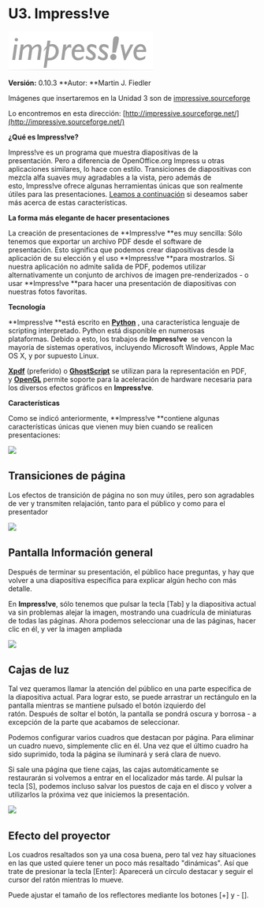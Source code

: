 # U3. Impress!ve


[![Impressive](img/Impressive.png "Impresionante. Open Source")](http://impressive.sourceforge.net/ "Ir a la Web http://impressive.sourceforge.net/") 


**Versión:** 0.10.3 **Autor: **Martin J. Fiedler 

Imágenes que insertaremos en la Unidad 3 son de [impressive.sourceforge](http://impressive.sourceforge.net/)

Lo encontremos en esta dirección: [http://impressive.sourceforge.net/](http://impressive.sourceforge.net/)

**¿Qué es Impress!ve?**

Impress!ve es un programa que muestra diapositivas de la presentación. Pero a diferencia de OpenOffice.org Impress u otras aplicaciones similares, lo hace con estilo. Transiciones de diapositivas con mezcla alfa suaves muy agradables a la vista, pero además de esto, Impress!ve ofrece algunas herramientas únicas que son realmente útiles para las presentaciones. [Leamos a continuación](http://impressive.sourceforge.net/#features "Saber Más") si deseamos saber más acerca de estas características.

**La forma más elegante de hacer presentaciones**

La creación de presentaciones de **Impress!ve **es muy sencilla: Sólo tenemos que exportar un archivo PDF desde el software de presentación. Esto significa que podemos crear diapositivas desde la aplicación de su elección y el uso **Impress!ve **para mostrarlos. Si nuestra aplicación no admite salida de PDF, podemos utilizar alternativamente un conjunto de archivos de imagen pre-renderizados - o usar **Impress!ve **para hacer una presentación de diapositivas con nuestras fotos favoritas.

**Tecnología**

**Impress!ve **está escrito en [**Python**](http://www.python.org/) , una característica lenguaje de scripting interpretado. Python está disponible en numerosas plataformas. Debido a esto, los trabajos de **Impress!ve**  se vencon la mayoría de sistemas operativos, incluyendo Microsoft Windows, Apple Mac OS X, y por supuesto Linux.

[**Xpdf**](http://www.foolabs.com/xpdf/) (preferido) o [**GhostScript**](http://www.cs.wisc.edu/~ghost/) se utilizan para la representación en PDF, y [**OpenGL**](http://www.opengl.org/) permite soporte para la aceleración de hardware necesaria para los diversos efectos gráficos en **Impress!ve**.

**Características**

Como se indicó anteriormente, **Impress!ve **contiene algunas características únicas que vienen muy bien cuando se realicen presentaciones:


![](http://impressive.sourceforge.net/trans.png)

## Transiciones de página

Los efectos de transición de página no son muy útiles, pero son agradables de ver y transmiten relajación, tanto para el público y como para el presentador


![](http://impressive.sourceforge.net/oview.png)

## Pantalla Información general

Después de terminar su presentación, el público hace preguntas, y hay que volver a una diapositiva específica para explicar algún hecho con más detalle.

En **Impress!ve**, sólo tenemos que pulsar la tecla \[Tab\] y la diapositiva actual va sin problemas alejar la imagen, mostrando una cuadrícula de miniaturas de todas las páginas. Ahora podemos seleccionar una de las páginas, hacer clic en él, y ver la imagen ampliada


![](http://impressive.sourceforge.net/hlbox.png)


## Cajas de luz

Tal vez queramos llamar la atención del público en una parte específica de la diapositiva actual. Para lograr esto, se puede arrastrar un rectángulo en la pantalla mientras se mantiene pulsado el botón izquierdo del ratón. Después de soltar el botón, la pantalla se pondrá oscura y borrosa - a excepción de la parte que acabamos de seleccionar.

Podemos configurar varios cuadros que destacan por página. Para eliminar un cuadro nuevo, simplemente clic en él. Una vez que el último cuadro ha sido suprimido, toda la página se iluminará y será clara de nuevo.

Si sale una página que tiene cajas, las cajas automáticamente se restaurarán si volvemos a entrar en el localizador más tarde. Al pulsar la tecla \[S\], podemos incluso salvar los puestos de caja en el disco y volver a utilizarlos la próxima vez que iniciemos la presentación.


![](http://impressive.sourceforge.net/spotlite.png)

## Efecto del proyector

Los cuadros resaltados son ya una cosa buena, pero tal vez hay situaciones en las que usted quiere tener un poco más resaltado "dinámicas". Así que trate de presionar la tecla \[Enter\]: Aparecerá un círculo destacar y seguir el cursor del ratón mientras lo mueve.

Puede ajustar el tamaño de los reflectores mediante los botones \[+\] y - \[\].


